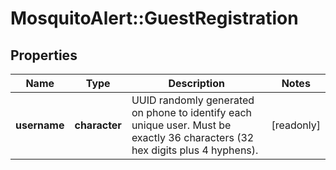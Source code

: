 # MosquitoAlert::GuestRegistration


## Properties
Name | Type | Description | Notes
------------ | ------------- | ------------- | -------------
**username** | **character** | UUID randomly generated on phone to identify each unique user. Must be exactly 36 characters (32 hex digits plus 4 hyphens). | [readonly] 


